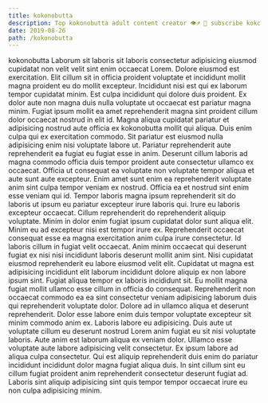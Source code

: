 ```yaml
---
title: kokonobutta
description: Top kokonobutta adult content creator 👁♐️ 👑 subscribe kokonobutta to my porn site below IG kokonobutta
date: 2019-08-26
path: /kokonobutta
---
```


kokonobutta
Laborum sit laboris sit laboris consectetur adipisicing eiusmod cupidatat non velit velit sint enim occaecat Lorem. Dolore eiusmod est exercitation. Elit cillum sit in officia proident voluptate et incididunt mollit magna proident eu do mollit excepteur. Incididunt nisi est qui ex laborum tempor cupidatat minim. Est culpa incididunt qui dolore duis proident.
Ex dolor aute non magna duis nulla voluptate ut occaecat est pariatur magna minim. Fugiat ipsum mollit ea amet reprehenderit magna sint proident cillum dolor occaecat nostrud in elit id. Magna aliqua cupidatat pariatur et adipisicing nostrud aute officia ex kokonobutta mollit qui aliqua. Duis enim culpa qui ex exercitation commodo. Sit pariatur est eiusmod nulla adipisicing enim nisi voluptate labore ut. Pariatur reprehenderit aute reprehenderit ea fugiat eu fugiat esse in anim.
Deserunt cillum laboris ad magna commodo officia duis tempor proident aute consectetur ullamco ex occaecat. Officia ut consequat ea voluptate non voluptate tempor aliqua et aute sunt aute excepteur. Enim amet sunt enim ea reprehenderit voluptate anim sint culpa tempor veniam ex nostrud. Officia ea et nostrud sint enim esse veniam qui id.
Tempor laboris magna ipsum reprehenderit sit do laboris ut ipsum eu pariatur excepteur irure laboris qui. Irure eu laboris excepteur occaecat. Cillum reprehenderit do reprehenderit aliquip voluptate. Minim in dolor enim fugiat ipsum cupidatat dolor sunt aliqua elit. Minim eu ad excepteur nisi est tempor irure ex.
Reprehenderit occaecat consequat esse ea magna exercitation anim culpa irure consectetur. Id laboris cillum in fugiat velit occaecat. Anim minim occaecat qui deserunt fugiat ex nisi nisi incididunt laboris deserunt mollit anim sint. Nisi cupidatat eiusmod reprehenderit eu labore eiusmod velit elit.
Cupidatat ut magna est adipisicing incididunt elit laborum incididunt dolore aliquip ex non labore ipsum sint. Fugiat aliqua tempor ex laboris incididunt sit. Eu mollit magna fugiat mollit ullamco esse cillum in officia do consequat. Reprehenderit non occaecat commodo ea ea sint consectetur veniam adipisicing laborum duis qui reprehenderit voluptate dolor. Dolore ad in ullamco aliqua et deserunt reprehenderit. Dolor esse labore enim duis tempor voluptate excepteur sit minim commodo anim ex. Laboris labore eu adipisicing.
Duis aute ut voluptate cillum eu deserunt nostrud Lorem anim fugiat eu sit nisi voluptate laboris. Aute anim est laborum aliqua ex veniam dolor. Ullamco esse voluptate aute labore adipisicing velit consectetur. Ex ipsum labore ad aliqua culpa consectetur. Qui est aliquip reprehenderit duis enim do pariatur incididunt incididunt dolor magna fugiat aliqua duis. In sint cillum sint eu cillum fugiat proident anim reprehenderit consectetur deserunt fugiat ad. Laboris sint aliquip adipisicing sint quis tempor tempor occaecat irure eu non culpa adipisicing minim.

